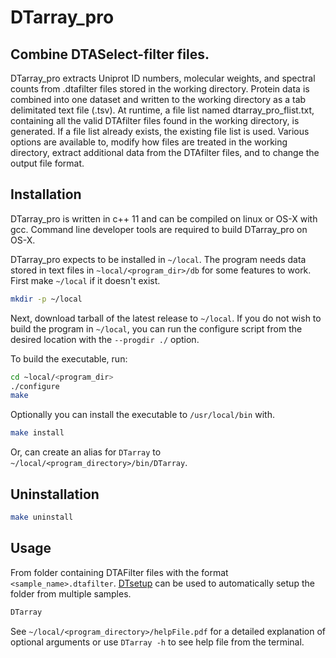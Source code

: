 # DTarray_pro
## Combine DTASelect-filter files.
DTarray_pro extracts Uniprot ID numbers, molecular weights, and spectral counts from .dtafilter files  stored  in  the  working directory.  Protein  data  is  combined  into  one  dataset and written to the working directory as a tab delimitated text file (.tsv). At runtime, a file list named dtarray_pro_flist.txt, containing all the valid DTAfilter  files  found  in  the  working directory,  is generated. If a file list already exists, the existing file list is used. Various options are available to, modify how files are treated in the working directory, extract additional data from the DTAfilter files, and to change the  output file format.

## Installation

DTarray_pro is written in c++ 11 and can be compiled on linux or OS-X with gcc.  Command line developer tools are required to build DTarray_pro on OS-X.  

DTarray_pro expects to be installed in `~/local`.  The program needs data stored in text files in `~local/<program_dir>/db` for some features to work.  First make `~/local` if it doesn't exist.  
```bash
mkdir -p ~/local
```
Next, download tarball of the latest release to `~/local`.  If you do not wish to build the program in `~/local`, you can run the configure script from the desired location with the `--progdir ./` option. 

To build the executable, run:
```bash
cd ~local/<program_dir>
./configure
make
```
Optionally you can install the executable to `/usr/local/bin`  with.
```bash
make install
```
Or, can create an alias for `DTarray` to `~/local/<program_directory>/bin/DTarray`.  

## Uninstallation
```bash
make uninstall
```

## Usage
From folder containing DTAFilter files with the format `<sample_name>.dtafilter`.  [DTsetup](https://github.com/ajmaurais/DTsetup) can be used to automatically setup the folder from multiple samples.
```bash
DTarray
```
See `~/local/<program_directory>/helpFile.pdf` for a detailed explanation of optional arguments or use `DTarray -h` to see help file from the terminal.  
